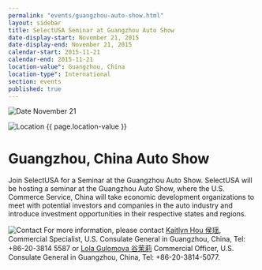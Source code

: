 ```yaml
---
permalink: "events/guangzhou-auto-show.html"
layout: sidebar
title: SelectUSA Seminar at Guangzhou Auto Show
date-display-start: November 21, 2015
date-display-end: November 21, 2015
calendar-start: 2015-11-21
calendar-end: 2015-11-21
location-value": Guangzhou, China
location-type": International
section: events
published: true
---
```



![Date](https://google.github.io/material-design-icons/action/svg/design/ic_event_24px.svg "Date") November 21

![Location](http://google.github.io/material-design-icons/social/svg/design/ic_location_city_24px.svg "Location") {{ page.location-value }}

# Guangzhou, China Auto Show

Join SelectUSA for a Seminar at the Guangzhou Auto Show. SelectUSA will be hosting a seminar at the Guangzhou Auto Show, where the U.S. Commerce Service, China will take economic development organizations to meet with potential investors and companies in the auto industry and introduce investment opportunities in their respective states and regions. 

![Contact](https://google.github.io/material-design-icons/action/svg/design/ic_question_answer_24px.svg "Contact") For more information, please contact [Kaitlyn Hou 侯瑶](mailto:yao.hou@trade.gov), Commercial Specialist, U.S. Consulate General in Guangzhou, China, Tel: +86-20-3814 5587 or [Lola Gulomova 谷茉莉](mailto:Lola.Gulomova@trade.gov) Commercial Officer, U.S. Consulate General in Guangzhou, China, Tel: +86-20-3814-5077.


